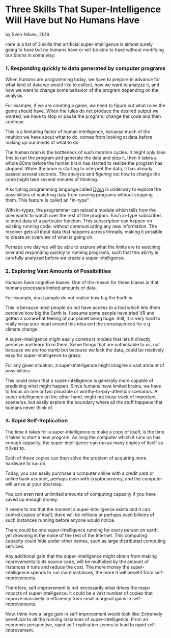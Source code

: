 # Three Skills That Super-Intelligence Will Have but No Humans Have
by Sven Nilsen, 2018

Here is a list of 3 skills that artificial super-intelligence is almost surely going to have
but no humans have or will be able to have without modifying our brains in some way:

### 1. Responding quickly to data generated by computer programs

When humans are programming today, we have to prepare in advance for what kind of data we would like to collect,
how we want to analyze it, and how we want to change some behavior of the program depending on the analysis.

For example, if we are creating a game,
we need to figure out what rules the game should have.
When the rules do not produce the desired output we wanted,
we have to stop or pause the program, change the code and then continue.

This is a limitating factor of human intelligence, because much of the intuition we have about
what to do, comes from looking at data before making up our minds of what to do.

The human brain is the bottleneck of such iteration cycles.
It might only take 1ms to run the program and generate the data and stop it,
then it takes a whole 80ms before the human brain has started to realize the program has stopped.
When the brain is starting to interpret the data, it has already passed several seconds.
The analysis and figuring out how to change the code might take several minutes of thinking.

A scripting programming language called [Dyon](https://github.com/pistondevelopers/dyon) is underway
to explore the possibilities of watching data from running programs without stopping them.
This feature is called an "in-type".

With in-types, the programmer can reload a module which tells how the user wants to
watch over the rest of the program.
Each in-type subscribes to input data of a particular function.
This subscription can happen on existing running code, without communicating any new information.
The receiver gets all input data that happens across threads, making it possible to
create an overview of what is going on.

Perhaps one day we will be able to explore what the limits are to watching over
and responding quickly to running programs,
such that this ability is carefully analyzed before we create a super-intelligence.

### 2. Exploring Vast Amounts of Possibilities

Humans have cognitive biases.
One of the reason for these biases is that humans processes limited amounts of data.

For example, most people do not realize how big the Earth is.

This is because most people do not have access to a tool which lets them perceive how big the Earth is.
I assume some people have tried VR and gotten a somewhat feeling of our planet being huge.
Still, it is very hard to really wrap your head around this idea and the consequences for e.g. climate change.

A super-intelligence might easily construct models that lets it directly perceive and learn from them.
Some things that are unthinkable to us, not because we are too dumb but because we lack the data,
could be relatively easy for super-intelligence to grasp.

For any given situation, a super-intelligence might imagine a vast amount of possibilities.

This could mean that a super-intelligence is generally more capable of predicting what might happen.
Since humans have limited brains, we have to focus on one or two plausible or worthy-to-pay-attention scenarios.
A super-intelligence on the other hand, might not loose track of important scenarios,
but easily explore the boundary where all the stuff happens that humans never think of.

### 3. Rapid Self-Replication

The time it takes for a super-intelligence to make a copy of itself,
is the time it takes to start a new program.
As long the computer which it runs on has enough capacity,
the super-intelligence can run as many copies of itself as it likes to.

Each of these copies can then solve the problem of acquiring more hardware to run on.

Today, you can easily purchase a computer online with a credit card or online bank account,
perhaps even with cryptocurrency, and the computer will arrive at your doorstep.

You can even rent unlimited amounts of computing capacity if you have saved up enough money.

It seems to me that the moment a super-intelligence exists and it can control copies of itself,
there will be millions or perhaps even billions of such instances running before anyone would notice.

There could be one super-intelligence running for every person on earth,
yet drowning in the noise of the rest of the Internet.
This computing capacity could hide under other names, such as large distributed computing services.

Any additional gain that the super-intelligence might obtain from making improvements to its source code,
will be multiplied by the amount of instances it runs and reduce the cost.
The more money the super-intelligence spends to run more instances, the more it will benefit from self-improvements.

Therefore, self-improvement is not necessarily what drives the major impacts of super-intelligence.
It could be a vast number of copies that improve massively in efficiency from small marginal gains in self-improvements.

Now, think how a large gain in self-improvement would look like: Extremely beneficial to all the running instances of super-intelligence.
From an economic perspective, rapid self-replication seems to lead to rapid self-improvement.
